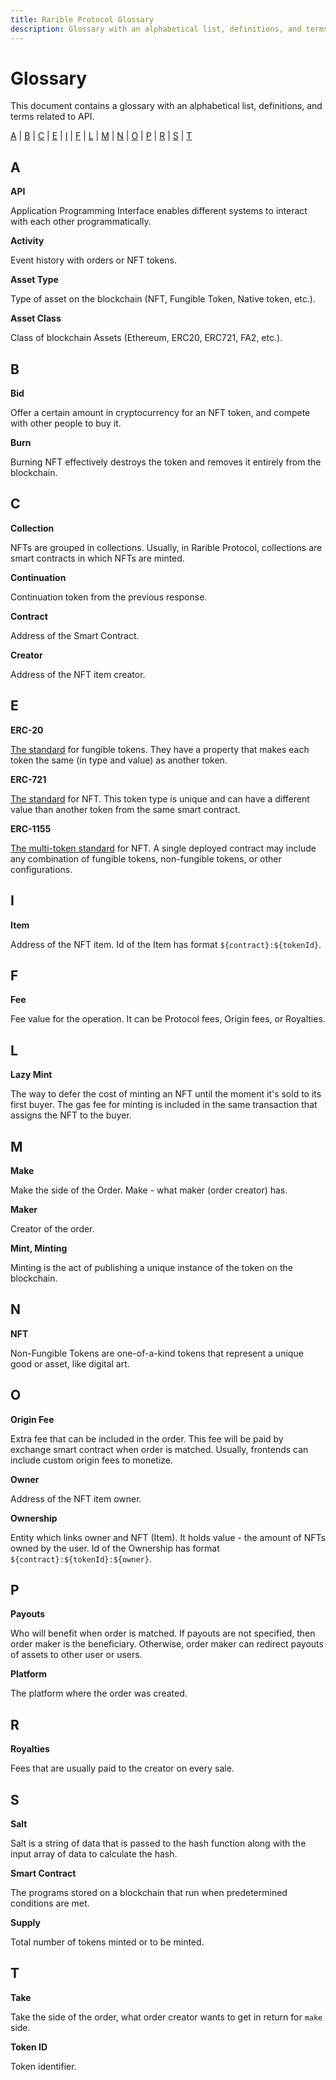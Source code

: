 ```yaml
---
title: Rarible Protocol Glossary
description: Glossary with an alphabetical list, definitions, and terms related to Rarible Protocol API
---
```


# Glossary

This document contains a glossary with an alphabetical list, definitions, and terms related to API.

[A](glossary.md#a)  |  [B](glossary.md#b)  |  [C](glossary.md#c)  |  [E](glossary.md#e)  |  [I](glossary.md#i)  |  [F](glossary.md#f)  |  [L](glossary.md#l)  |  [M](glossary.md#m)  |  [N](glossary.md#n)  |  [O](glossary.md#o)  |  [P](glossary.md#p)  |  [R](glossary.md#r)  |  [S](glossary.md#s)  |  [T](glossary.md#t)

## A

**API**

Application Programming Interface enables different systems to interact with each other programmatically.

**Activity**

Event history with orders or NFT tokens.

**Asset Type**

Type of asset on the blockchain (NFT, Fungible Token, Native token, etc.).

**Asset Class**

Class of blockchain Assets (Ethereum, ERC20, ERC721, FA2, etc.).

## B

**Bid**

Offer a certain amount in cryptocurrency for an NFT token, and compete with other people to buy it.

**Burn**

Burning NFT effectively destroys the token and removes it entirely from the blockchain.

## C

**Collection**

NFTs are grouped in collections. Usually, in Rarible Protocol, collections are smart contracts in which NFTs are minted.

**Continuation**

Continuation token from the previous response.

**Contract**

Address of the Smart Contract.

**Creator**

Address of the NFT item creator.

## E

**ERC-20**

[The standard](https://eips.ethereum.org/EIPS/eip-20) for fungible tokens. They have a property that makes each token the same (in type and value) as another token.

**ERC-721**

[The standard](https://eips.ethereum.org/EIPS/eip-721) for NFT. This token type is unique and can have a different value than another token from the same smart contract.

**ERC-1155**

[The multi-token standard](https://eips.ethereum.org/EIPS/eip-1155) for NFT. A single deployed contract may include any combination of fungible tokens, non-fungible tokens, or other configurations.

## I

**Item**

Address of the NFT item. Id of the Item has format `${contract}:${tokenId}`.

## F

**Fee**

Fee value for the operation. It can be Protocol fees, Origin fees, or Royalties.

## L

**Lazy Mint**

The way to defer the cost of minting an NFT until the moment it's sold to its first buyer. The gas fee for minting is included in the same transaction that assigns the NFT to the buyer.

## M

**Make**

Make the side of the Order. Make - what maker (order creator) has.

**Maker**

Creator of the order.

**Mint, Minting**

Minting is the act of publishing a unique instance of the token on the blockchain.

## N

**NFT**

Non-Fungible Tokens are one-of-a-kind tokens that represent a unique good or asset, like digital art.

## O

**Origin Fee**

Extra fee that can be included in the order. This fee will be paid by exchange smart contract when order is matched. Usually, frontends can include custom origin fees to monetize.

**Owner**

Address of the NFT item owner.

**Ownership**

Entity which links owner and NFT (Item). It holds value - the amount of NFTs owned by the user. Id of the Ownership has format `${contract}:${tokenId}:${owner}`.

## P

**Payouts**

Who will benefit when order is matched. If payouts are not specified, then order maker is the beneficiary. Otherwise, order maker can redirect payouts of assets to other user or users.

**Platform**

The platform where the order was created.

## R

**Royalties**

Fees that are usually paid to the creator on every sale.

## S

**Salt**

Salt is a string of data that is passed to the hash function along with the input array of data to calculate the hash.

**Smart Contract**

The programs stored on a blockchain that run when predetermined conditions are met.

**Supply**

Total number of tokens minted or to be minted.

## T

**Take**

Take the side of the order, what order creator wants to get in return for `make` side.

**Token ID**

Token identifier.
